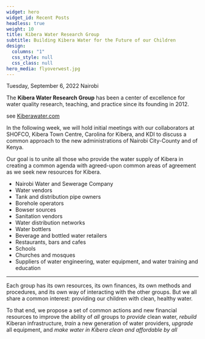```yaml
---
widget: hero
widget_id: Recent Posts
headless: true
weight: 10
title: Kibera Water Research Group
subtitle: Building Kibera Water for the Future of our Children
design:
  columns: "1"
  css_style: null
  css_class: null
hero_media: flyoverwest.jpg
---
```

Tuesday, September 6, 2022
Nairobi
<br>

The **Kibera Water Research Group** has been a center of excellence for water quality research, teaching, and practice since its founding in 2012.

see [Kiberawater.com](https://kiberawater.com)

In the following week, we will hold initial meetings with our collaborators at SHOFCO, Kibera Town Centre, Carolina for Kibera, and KDI to discuss a common approach to the new administrations of Nairobi City-County and of Kenya. 

Our goal is to unite all those who provide the water supply of Kibera in creating a common agenda with agreed-upon common areas of agreement as we seek new resources for Kibera. 

- Nairobi Water and Sewerage Company
- Water vendors
- Tank and distribution pipe owners
- Borehole operators
- Bowser sources
- Sanitation vendors
- Water distribution networks
- Water bottlers
- Beverage and bottled water retailers
- Restaurants, bars and cafes
- Schools
- Churches and mosques
- Suppliers of water engineering, water equipment, and water training and education

<hr>

Each group has its own resources, its own finances, its own methods and procedures, and its own way of interacting with the other groups. But we all share a common interest: providing our children with clean, healthy water.

To that end, we propose a set of common actions and new financial resources to improve the ability of *all* groups to *provide* clean water, *rebuild* Kiberan infrastructure, *train* a new generation of water providers, *upgrade* all equipment, and *make water in Kibera clean and affordable by all*
